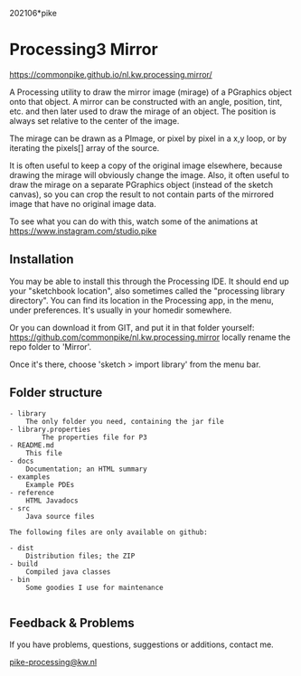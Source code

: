 202106*pike

# Processing3 Mirror
<https://commonpike.github.io/nl.kw.processing.mirror/>

A Processing utility to draw the mirror image (mirage) of a PGraphics
object onto that object. A mirror can be constructed with an angle,
position, tint, etc. and then later used to draw the mirage of
an object. The position is always set relative to the center of
the image.

The mirage can be drawn as a PImage, or pixel by pixel in a x,y
loop, or by iterating the pixels[] array of the source.

It is often useful to keep a copy
of the original image elsewhere, because drawing the mirage will 
obviously change the image. Also, it often useful to draw the mirage
on a separate PGraphics object (instead of the sketch canvas), so
you can crop the result to not contain parts of the mirrored image
that have no original image data.

To see what you can do with this, watch some of the animations at
<https://www.instagram.com/studio.pike>


## Installation

You may be able to install this through the Processing IDE.
It should end up your "sketchbook location",
also sometimes called the "processing library directory".
You can find its location in the Processing app, in the menu,
under preferences. It's usually in your homedir somewhere.

Or you can download it from GIT, and put it in that folder
yourself: 
<https://github.com/commonpike/nl.kw.processing.mirror>
locally rename the repo folder to 'Mirror'.

Once it's there, choose 'sketch > import library'
from the menu bar.

## Folder structure

```
- library
    The only folder you need, containing the jar file
- library.properties
		The properties file for P3
- README.md 
    This file
- docs
    Documentation; an HTML summary
- examples
    Example PDEs
- reference
    HTML Javadocs
- src
    Java source files
    
The following files are only available on github:

- dist
    Distribution files; the ZIP    
- build
    Compiled java classes
- bin
    Some goodies I use for maintenance
    
```

## Feedback & Problems 

If you have problems, questions, suggestions or
additions, contact me.


pike-processing@kw.nl